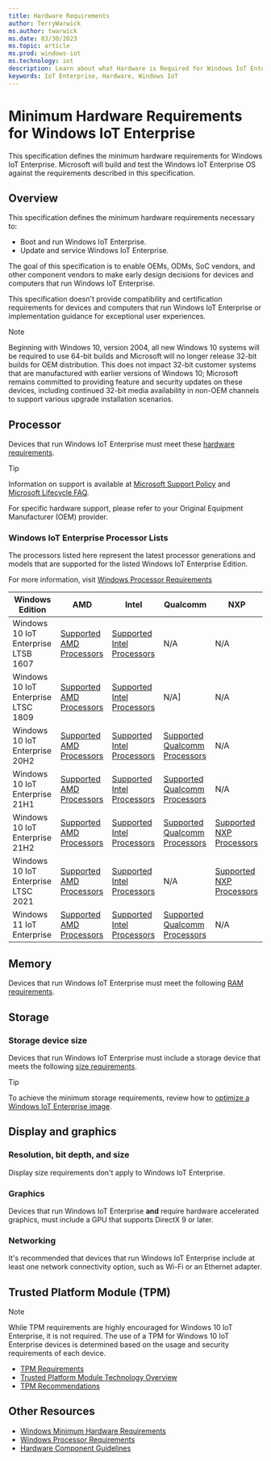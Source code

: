 ```yaml
---
title: Hardware Requirements
author: TerryWarwick
ms.author: twarwick
ms.date: 03/30/2023
ms.topic: article
ms.prod: windows-iot
ms.technology: iot
description: Learn about what Hardware is Required for Windows IoT Enterprise.
keywords: IoT Enterprise, Hardware, Windows IoT
---
```


# Minimum Hardware Requirements for Windows IoT Enterprise

This specification defines the minimum hardware requirements for Windows IoT Enterprise. Microsoft will build and test the Windows IoT Enterprise OS against the requirements described in this specification.

## Overview

This specification defines the minimum hardware requirements necessary to:

* Boot and run Windows IoT Enterprise.
* Update and service Windows IoT Enterprise.

The goal of this specification is to enable OEMs, ODMs, SoC vendors, and other component vendors to make early design decisions for devices and computers that run Windows IoT Enterprise.

This specification doesn't provide compatibility and certification requirements for devices and computers that run Windows IoT Enterprise or implementation guidance for exceptional user experiences.

> [!NOTE]
> Beginning with Windows 10, version 2004, all new Windows 10 systems will be required to use 64-bit builds and Microsoft will no longer release 32-bit builds for OEM distribution. This does not impact 32-bit customer systems that are manufactured with earlier versions of Windows 10; Microsoft remains committed to providing feature and security updates on these devices, including continued 32-bit media availability in non-OEM channels to support various upgrade installation scenarios.

## Processor

Devices that run Windows IoT Enterprise must meet these [hardware requirements](/windows-hardware/design/minimum/minimum-hardware-requirements-overview).

> [!TIP]
>
> Information on support is available at [Microsoft Support Policy](https://support.microsoft.com/lifecycle) and [Microsoft Lifecycle FAQ](https://support.microsoft.com/help/18581).
>
> For specific hardware support, please refer to your Original Equipment Manufacturer (OEM) provider.

### Windows IoT Enterprise Processor Lists

The processors listed here represent the latest processor generations and models that are supported for the listed Windows IoT Enterprise Edition.

For more information, visit [Windows Processor Requirements](/windows-hardware/design/minimum/windows-processor-requirements)

| Windows Edition | AMD | Intel | Qualcomm | NXP |
| --------------- | --- | ----- | -------- | --- |
| Windows 10 IoT Enterprise LTSB 1607 | [Supported AMD Processors](/windows-hardware/design/minimum/supported/windows-10-1607-supported-amd-processors) | [Supported Intel Processors](/windows-hardware/design/minimum/supported/windows-10-1607-supported-intel-processors) | N/A | N/A |
| Windows 10 IoT Enterprise LTSC 1809 | [Supported AMD Processors](/windows-hardware/design/minimum/supported/windows-10-1809-supported-amd-processors) | [Supported Intel Processors](/windows-hardware/design/minimum/supported/windows-10-LTSC-1809-supported-intel-processors) | N/A] | N/A |
| Windows 10 IoT Enterprise 20H2 | [Supported AMD Processors](/windows-hardware/design/minimum/supported/windows-10-20H2-supported-amd-processors) | [Supported Intel Processors](/windows-hardware/design/minimum/supported/windows-10-20H2-supported-intel-processors) | [Supported Qualcomm Processors](/windows-hardware/design/minimum/supported/windows-10-20H2-supported-qualcomm-processors) | N/A |
| Windows 10 IoT Enterprise 21H1 | [Supported AMD Processors](/windows-hardware/design/minimum/supported/windows-10-21H1-supported-amd-processors) | [Supported Intel Processors](/windows-hardware/design/minimum/supported/windows-10-21H1-supported-intel-processors) | [Supported Qualcomm Processors](/windows-hardware/design/minimum/supported/windows-10-21H1-supported-qualcomm-processors) | N/A |
| Windows 10 IoT Enterprise 21H2 | [Supported AMD Processors](/windows-hardware/design/minimum/supported/windows-10-21H2-supported-amd-processors) | [Supported Intel Processors](/windows-hardware/design/minimum/supported/windows-10-21H2-supported-intel-processors) | [Supported Qualcomm Processors](/windows-hardware/design/minimum/supported/windows-10-21H2-supported-qualcomm-processors) | [Supported NXP Processors](supported/21H2_NXP_Processors.md) |
| Windows 10 IoT Enterprise LTSC 2021 | [Supported AMD Processors](/windows-hardware/design/minimum/supported/windows-10-LTSC-2021-supported-amd-processors) | [Supported Intel Processors](/windows-hardware/design/minimum/supported/windows-10-LTSC-2021-supported-intel-processors) | N/A | [Supported NXP Processors](supported\21H2_LTSC_NXP_Processors.md) |
| Windows 11 IoT Enterprise| [Supported AMD Processors](/windows-hardware/design/minimum/supported/windows-11-supported-amd-processors) | [Supported Intel Processors](/windows-hardware/design/minimum/supported/windows-11-supported-intel-processors) | [Supported Qualcomm Processors](/windows-hardware/design/minimum/supported/windows-11-supported-qualcomm-processors) | N/A |

## Memory

Devices that run Windows IoT Enterprise must meet the following [RAM requirements](/windows-hardware/design/minimum/minimum-hardware-requirements-overview#32-memory).

## Storage

### Storage device size

Devices that run Windows IoT Enterprise must include a storage device that meets the following [size requirements](/windows-hardware/design/minimum/minimum-hardware-requirements-overview#331-storage-device-size).

> [!TIP]
>
> To achieve the minimum storage requirements, review how to [optimize a Windows IoT Enterprise image](/windows-hardware/manufacture/desktop/iot-ent-optimize-images).

## Display and graphics

### Resolution, bit depth, and size

Display size requirements don't apply to Windows IoT Enterprise.

### Graphics

Devices that run Windows IoT Enterprise **and** require hardware accelerated graphics, must include a GPU that supports DirectX 9 or later.

### Networking

It's recommended that devices that run Windows IoT Enterprise include at least one network connectivity option, such as Wi-Fi or an Ethernet adapter.

## Trusted Platform Module (TPM)

> [!NOTE]
>
> While TPM requirements are highly encouraged for Windows 10 IoT Enterprise, it is not required. The use of a TPM for Windows 10 IoT Enterprise devices is determined based on the usage and security requirements of each device.

* [TPM Requirements](/windows-hardware/design/minimum/minimum-hardware-requirements-overview#37-trusted-platform-module-tpm)
* [Trusted Platform Module Technology Overview](/windows/security/information-protection/tpm/trusted-platform-module-overview)
* [TPM Recommendations](/windows/security/information-protection/tpm/tpm-recommendations)

## Other Resources

* [Windows Minimum Hardware Requirements](/windows-hardware/design/minimum/minimum-hardware-requirements-overview)
* [Windows Processor Requirements](/windows-hardware/design/minimum/windows-processor-requirements)
* [Hardware Component Guidelines](/windows-hardware/design/component-guidelines/components)

